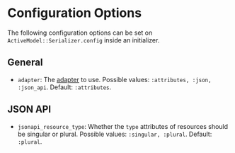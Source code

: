 # Configuration Options

The following configuration options can be set on `ActiveModel::Serializer.config` inside an initializer.

## General

- `adapter`: The [adapter](adapters.md) to use. Possible values: `:attributes, :json, :json_api`. Default: `:attributes`.

## JSON API

- `jsonapi_resource_type`: Whether the `type` attributes of resources should be singular or plural. Possible values: `:singular, :plural`. Default: `:plural`.
